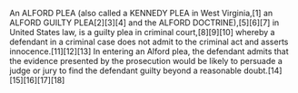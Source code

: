 An ALFORD PLEA (also called a KENNEDY PLEA in West Virginia,[1] an ALFORD GUILTY PLEA[2][3][4] and the ALFORD DOCTRINE),[5][6][7] in United States law, is a guilty plea in criminal court,[8][9][10] whereby a defendant in a criminal case does not admit to the criminal act and asserts innocence.[11][12][13] In entering an Alford plea, the defendant admits that the evidence presented by the prosecution would be likely to persuade a judge or jury to find the defendant guilty beyond a reasonable doubt.[14][15][16][17][18]
